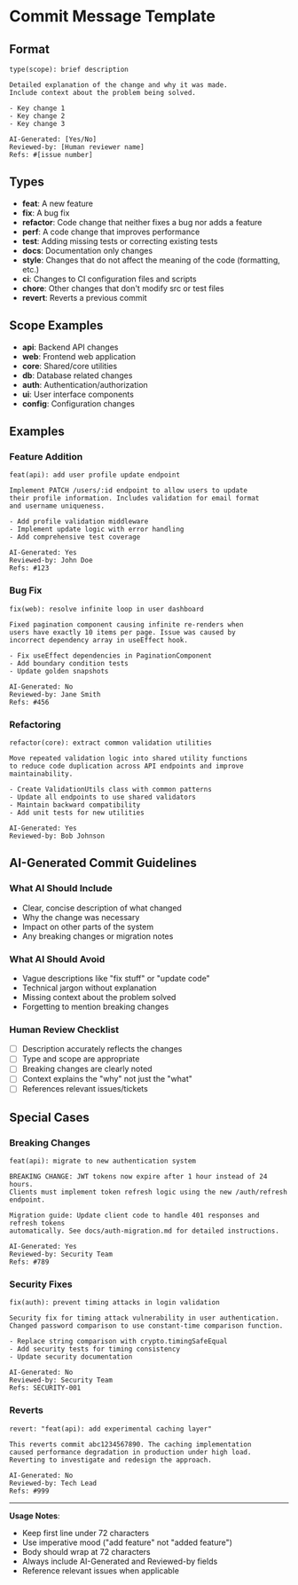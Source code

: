 # Commit Message Template

## Format
```
type(scope): brief description

Detailed explanation of the change and why it was made.
Include context about the problem being solved.

- Key change 1
- Key change 2
- Key change 3

AI-Generated: [Yes/No]
Reviewed-by: [Human reviewer name]
Refs: #[issue number]
```

## Types
- **feat**: A new feature
- **fix**: A bug fix
- **refactor**: Code change that neither fixes a bug nor adds a feature
- **perf**: A code change that improves performance
- **test**: Adding missing tests or correcting existing tests
- **docs**: Documentation only changes
- **style**: Changes that do not affect the meaning of the code (formatting, etc.)
- **ci**: Changes to CI configuration files and scripts
- **chore**: Other changes that don't modify src or test files
- **revert**: Reverts a previous commit

## Scope Examples
- **api**: Backend API changes
- **web**: Frontend web application
- **core**: Shared/core utilities
- **db**: Database related changes
- **auth**: Authentication/authorization
- **ui**: User interface components
- **config**: Configuration changes

## Examples

### Feature Addition
```
feat(api): add user profile update endpoint

Implement PATCH /users/:id endpoint to allow users to update
their profile information. Includes validation for email format
and username uniqueness.

- Add profile validation middleware
- Implement update logic with error handling
- Add comprehensive test coverage

AI-Generated: Yes
Reviewed-by: John Doe
Refs: #123
```

### Bug Fix
```
fix(web): resolve infinite loop in user dashboard

Fixed pagination component causing infinite re-renders when
users have exactly 10 items per page. Issue was caused by
incorrect dependency array in useEffect hook.

- Fix useEffect dependencies in PaginationComponent
- Add boundary condition tests
- Update golden snapshots

AI-Generated: No
Reviewed-by: Jane Smith
Refs: #456
```

### Refactoring
```
refactor(core): extract common validation utilities

Move repeated validation logic into shared utility functions
to reduce code duplication across API endpoints and improve
maintainability.

- Create ValidationUtils class with common patterns
- Update all endpoints to use shared validators
- Maintain backward compatibility
- Add unit tests for new utilities

AI-Generated: Yes
Reviewed-by: Bob Johnson
```

## AI-Generated Commit Guidelines

### What AI Should Include
- Clear, concise description of what changed
- Why the change was necessary
- Impact on other parts of the system
- Any breaking changes or migration notes

### What AI Should Avoid
- Vague descriptions like "fix stuff" or "update code"
- Technical jargon without explanation
- Missing context about the problem solved
- Forgetting to mention breaking changes

### Human Review Checklist
- [ ] Description accurately reflects the changes
- [ ] Type and scope are appropriate
- [ ] Breaking changes are clearly noted
- [ ] Context explains the "why" not just the "what"
- [ ] References relevant issues/tickets

## Special Cases

### Breaking Changes
```
feat(api): migrate to new authentication system

BREAKING CHANGE: JWT tokens now expire after 1 hour instead of 24 hours.
Clients must implement token refresh logic using the new /auth/refresh endpoint.

Migration guide: Update client code to handle 401 responses and refresh tokens
automatically. See docs/auth-migration.md for detailed instructions.

AI-Generated: Yes
Reviewed-by: Security Team
Refs: #789
```

### Security Fixes
```
fix(auth): prevent timing attacks in login validation

Security fix for timing attack vulnerability in user authentication.
Changed password comparison to use constant-time comparison function.

- Replace string comparison with crypto.timingSafeEqual
- Add security tests for timing consistency
- Update security documentation

AI-Generated: No  
Reviewed-by: Security Team
Refs: SECURITY-001
```

### Reverts
```
revert: "feat(api): add experimental caching layer"

This reverts commit abc1234567890. The caching implementation
caused performance degradation in production under high load.
Reverting to investigate and redesign the approach.

AI-Generated: No
Reviewed-by: Tech Lead
Refs: #999
```

---

**Usage Notes**:
- Keep first line under 72 characters
- Use imperative mood ("add feature" not "added feature")
- Body should wrap at 72 characters
- Always include AI-Generated and Reviewed-by fields
- Reference relevant issues when applicable
